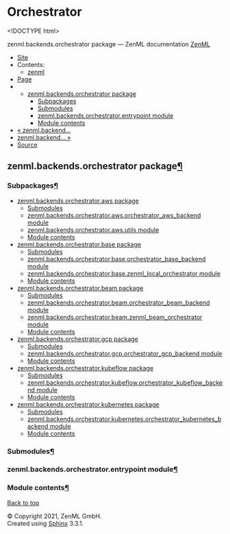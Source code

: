 # Orchestrator

&lt;!DOCTYPE html&gt;

zenml.backends.orchestrator package — ZenML documentation  [ZenML](https://github.com/zenml-io/zenml/tree/0a1978e479aead878d2bc01aeba00118c228e379/docs/sphinx_docs/_build/html/index.html)

*  [Site](https://github.com/zenml-io/zenml/tree/0a1978e479aead878d2bc01aeba00118c228e379/docs/sphinx_docs/_build/html/index.html)
  * Contents:
    * [zenml](https://github.com/zenml-io/zenml/tree/0a1978e479aead878d2bc01aeba00118c228e379/docs/sphinx_docs/_build/html/modules.html)
*  [Page](./)
  * * [zenml.backends.orchestrator package](./)
      * [Subpackages](./#subpackages)
      * [Submodules](./#submodules)
      * [zenml.backends.orchestrator.entrypoint module](./#zenml-backends-orchestrator-entrypoint-module)
      * [Module contents](./#module-contents)
* [ « zenml.backend...](../)
* [ zenml.backend... »](https://github.com/zenml-io/zenml/tree/0a1978e479aead878d2bc01aeba00118c228e379/docs/sphinx_docs/_build/html/zenml.backends.orchestrator.aws.html)
*  [Source](https://github.com/zenml-io/zenml/tree/0a1978e479aead878d2bc01aeba00118c228e379/docs/sphinx_docs/_build/html/_sources/zenml.backends.orchestrator.rst.txt)

## zenml.backends.orchestrator package[¶](./#zenml-backends-orchestrator-package)

### Subpackages[¶](./#subpackages)

* [zenml.backends.orchestrator.aws package](https://github.com/zenml-io/zenml/tree/0a1978e479aead878d2bc01aeba00118c228e379/docs/sphinx_docs/_build/html/zenml.backends.orchestrator.aws.html)
  * [Submodules](https://github.com/zenml-io/zenml/tree/0a1978e479aead878d2bc01aeba00118c228e379/docs/sphinx_docs/_build/html/zenml.backends.orchestrator.aws.html#submodules)
  * [zenml.backends.orchestrator.aws.orchestrator\_aws\_backend module](https://github.com/zenml-io/zenml/tree/0a1978e479aead878d2bc01aeba00118c228e379/docs/sphinx_docs/_build/html/zenml.backends.orchestrator.aws.html#zenml-backends-orchestrator-aws-orchestrator-aws-backend-module)
  * [zenml.backends.orchestrator.aws.utils module](https://github.com/zenml-io/zenml/tree/0a1978e479aead878d2bc01aeba00118c228e379/docs/sphinx_docs/_build/html/zenml.backends.orchestrator.aws.html#zenml-backends-orchestrator-aws-utils-module)
  * [Module contents](https://github.com/zenml-io/zenml/tree/0a1978e479aead878d2bc01aeba00118c228e379/docs/sphinx_docs/_build/html/zenml.backends.orchestrator.aws.html#module-contents)
* [zenml.backends.orchestrator.base package](https://github.com/zenml-io/zenml/tree/0a1978e479aead878d2bc01aeba00118c228e379/docs/sphinx_docs/_build/html/zenml.backends.orchestrator.base.html)
  * [Submodules](https://github.com/zenml-io/zenml/tree/0a1978e479aead878d2bc01aeba00118c228e379/docs/sphinx_docs/_build/html/zenml.backends.orchestrator.base.html#submodules)
  * [zenml.backends.orchestrator.base.orchestrator\_base\_backend module](https://github.com/zenml-io/zenml/tree/0a1978e479aead878d2bc01aeba00118c228e379/docs/sphinx_docs/_build/html/zenml.backends.orchestrator.base.html#zenml-backends-orchestrator-base-orchestrator-base-backend-module)
  * [zenml.backends.orchestrator.base.zenml\_local\_orchestrator module](https://github.com/zenml-io/zenml/tree/0a1978e479aead878d2bc01aeba00118c228e379/docs/sphinx_docs/_build/html/zenml.backends.orchestrator.base.html#zenml-backends-orchestrator-base-zenml-local-orchestrator-module)
  * [Module contents](https://github.com/zenml-io/zenml/tree/0a1978e479aead878d2bc01aeba00118c228e379/docs/sphinx_docs/_build/html/zenml.backends.orchestrator.base.html#module-contents)
* [zenml.backends.orchestrator.beam package](https://github.com/zenml-io/zenml/tree/0a1978e479aead878d2bc01aeba00118c228e379/docs/sphinx_docs/_build/html/zenml.backends.orchestrator.beam.html)
  * [Submodules](https://github.com/zenml-io/zenml/tree/0a1978e479aead878d2bc01aeba00118c228e379/docs/sphinx_docs/_build/html/zenml.backends.orchestrator.beam.html#submodules)
  * [zenml.backends.orchestrator.beam.orchestrator\_beam\_backend module](https://github.com/zenml-io/zenml/tree/0a1978e479aead878d2bc01aeba00118c228e379/docs/sphinx_docs/_build/html/zenml.backends.orchestrator.beam.html#zenml-backends-orchestrator-beam-orchestrator-beam-backend-module)
  * [zenml.backends.orchestrator.beam.zenml\_beam\_orchestrator module](https://github.com/zenml-io/zenml/tree/0a1978e479aead878d2bc01aeba00118c228e379/docs/sphinx_docs/_build/html/zenml.backends.orchestrator.beam.html#zenml-backends-orchestrator-beam-zenml-beam-orchestrator-module)
  * [Module contents](https://github.com/zenml-io/zenml/tree/0a1978e479aead878d2bc01aeba00118c228e379/docs/sphinx_docs/_build/html/zenml.backends.orchestrator.beam.html#module-contents)
* [zenml.backends.orchestrator.gcp package](https://github.com/zenml-io/zenml/tree/0a1978e479aead878d2bc01aeba00118c228e379/docs/sphinx_docs/_build/html/zenml.backends.orchestrator.gcp.html)
  * [Submodules](https://github.com/zenml-io/zenml/tree/0a1978e479aead878d2bc01aeba00118c228e379/docs/sphinx_docs/_build/html/zenml.backends.orchestrator.gcp.html#submodules)
  * [zenml.backends.orchestrator.gcp.orchestrator\_gcp\_backend module](https://github.com/zenml-io/zenml/tree/0a1978e479aead878d2bc01aeba00118c228e379/docs/sphinx_docs/_build/html/zenml.backends.orchestrator.gcp.html#zenml-backends-orchestrator-gcp-orchestrator-gcp-backend-module)
  * [Module contents](https://github.com/zenml-io/zenml/tree/0a1978e479aead878d2bc01aeba00118c228e379/docs/sphinx_docs/_build/html/zenml.backends.orchestrator.gcp.html#module-contents)
* [zenml.backends.orchestrator.kubeflow package](zenml.backends.orchestrator.kubeflow.md)
  * [Submodules](zenml.backends.orchestrator.kubeflow.md#submodules)
  * [zenml.backends.orchestrator.kubeflow.orchestrator\_kubeflow\_backend module](zenml.backends.orchestrator.kubeflow.md#zenml-backends-orchestrator-kubeflow-orchestrator-kubeflow-backend-module)
  * [Module contents](zenml.backends.orchestrator.kubeflow.md#module-contents)
* [zenml.backends.orchestrator.kubernetes package](zenml.backends.orchestrator.kubernetes.md)
  * [Submodules](zenml.backends.orchestrator.kubernetes.md#submodules)
  * [zenml.backends.orchestrator.kubernetes.orchestrator\_kubernetes\_backend module](zenml.backends.orchestrator.kubernetes.md#zenml-backends-orchestrator-kubernetes-orchestrator-kubernetes-backend-module)
  * [Module contents](zenml.backends.orchestrator.kubernetes.md#module-contents)

### Submodules[¶](./#submodules)

### zenml.backends.orchestrator.entrypoint module[¶](./#zenml-backends-orchestrator-entrypoint-module)

### Module contents[¶](./#module-contents)

 [Back to top](./)

 © Copyright 2021, ZenML GmbH.  
 Created using [Sphinx](http://sphinx-doc.org/) 3.3.1.  


